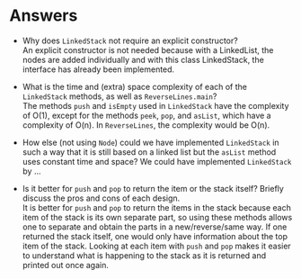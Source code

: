 # Answers
- Why does `LinkedStack` not require an explicit constructor?  
An explicit constructor is not needed because with a LinkedList, the nodes are added individually and
with this class LinkedStack, the interface has already been implemented.

- What is the time and (extra) space complexity of each of the `LinkedStack` methods, as well as `ReverseLines.main`?  
The methods `push` and `isEmpty` used in `LinkedStack` have the complexity of O(1), except for the methods `peek`, `pop`, and `asList`, which
have a complexity of O(n). In `ReverseLines`, the complexity would be O(n).

- How else (not using `Node`) could we have implemented `LinkedStack` in such a way that it is still based on a linked list but the `asList` method uses constant time and space?
We could have implemented `LinkedStack` by ...

- Is it better for `push` and `pop` to return the item or the stack itself? Briefly discuss the pros and cons of each design.   
It is better for `push` and `pop` to return the items in the stack because each item of the stack is its own separate
part, so using these methods allows one to separate and obtain the parts in a new/reverse/same way. If one returned the stack
itself, one would only have information about the top item of the stack. Looking at each item with `push` and
`pop` makes it easier to understand what is happening to the stack as it is returned and printed out once again. 

